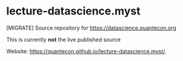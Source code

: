 # lecture-datascience.myst

[MIGRATE] Source repository for https://datascience.quantecon.org

This is currently **not** the live published source

Website: https://quantecon.github.io/lecture-datascience.myst/.

